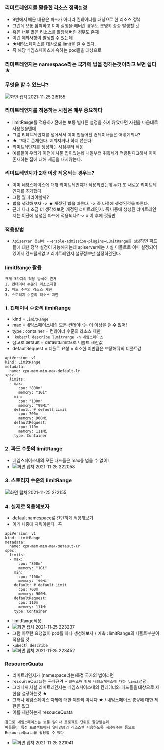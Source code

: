 ### 리미트레인지를 활용한 리소스 정책설정
- 9번에서 배운 내용은 파드가 아니라 컨테이너를 대상으로 한 리소스 정책
- 그런데 보통 깜빡하고 이미 실행을 해버린 경우도 분명히 종종 발생할 것
- 혹은 너무 많은 리소스를 할당해버린 경우도 존재
- 이런 예외사항이 발생할 수 있는데
- ★네임스페이스를 대상으로 limit을 걸 수 있다.
- 즉 해당 네임스페이스에 속하는 pod들을 대상으로

### 리미트레인지는 namespace라는 국가에 법을 정하는것이라고 보면 쉽다 ★

### 무엇을 할 수 있느냐?
![화면 캡처 2021-11-25 215155](https://user-images.githubusercontent.com/62214428/143445400-f5d37d21-6e8b-42d1-898e-5383de1745ff.png)


### 리미트레인지를 적용하는 시점은 매우 중요하다
- limitRange를 적용하기전에는 보통 별다른 설정을 하지 않았다면 자원을 마음대로 사용했을텐데 
- 그럼 리미트레인지를 넘어서서 이미 만들어진 컨테이너들은 어떻게되나?
- ★ 그대로 존재한다. 지워지거나 하지 않는다.
- 리미트레인지를 생성하는 시점부터 적용
- 예를들어 우리가 이전에 사둔 집이있는데 내일부터 취득세가 적용된다고해서 이미 존재하는 집에 대해 세금을 내지않는다. 

### 리미트레인지가 2개 이상 적용되는 경우는?
- 이미 네임스페이스에 대해 리미트레인지가 적용되었는데 누가 또 새로운 리미트레인지를 추가했다
- 그럼 뭘 따라야할까?
- 법을 생각해보자 -> ★ 개정된 법을 따른다. -> 즉 나중에 생성된것을 따른다.
- 근데 다시 조금 더 생각해보면 개정된 리미트레인지. 즉 나중에 생성된 리미트레인지는 이전에 생성된 파드에 적용되나? -> x 이 후에 것들만


### 적용방법
- `Apiserver 옵션에 --enable-admission-plugins=LimitRange를 설정`하면 파드들에 대한 정책 설정이 가능해지는데 apiserver에는 사실 디폴트로 이미 설정되어있어서 건드릴게없고 리미트레인지 설정정보만 설정하면된다.



### limitRange 활용
```
크게 3가지의 적용 방식이 존재
1. 컨테이너 수준의 리소스제한
2. 파드 수준의 리소스 제한
3. 스토리지 수준의 리소스 제한
```

### 1. 컨테이너 수준의 limitRange
- kind = `LimitRange`
- max = 네임스페이스내의 모든 컨테이너는 이 이상을 쓸 수 없어!
- type : container = 컨테이너 수준의 리소스 제한
- ` kubectl describe limitrange -n 네임스페이스`
- 참고로 default = defaultLimit으로 디폴트 제한값
- defaultRequest = 디폴트 요청 = 최소한 이만큼은 보장해줘의 디폴트값
```
apiVersion: v1
kind: LimitRange
metadata:
  name: cpu-mem-min-max-default-lr
spec:
  limits:
  - max:
      cpu: "800m"
      memory: "1Gi"
    min:
      cpu: "100m"
      memory: "99Mi"
    default: # default Limit
      cpu: 700m
      memory: 900Mi
    defaultRequest:
      cpu: 110m
      memory: 111Mi
    type: Container
```

### 2. 파드 수준의 limitRange
- 네임스페이스내의 모든 파드들은 max를 넘을 수 없어!
- ![화면 캡처 2021-11-25 222058](https://user-images.githubusercontent.com/62214428/143448976-1dac7826-fcd6-409c-8b27-4487f81ff311.png)


### 3. 스토리지 수준의 limitRange
![화면 캡처 2021-11-25 222155](https://user-images.githubusercontent.com/62214428/143449084-f51e747f-a9ac-42a7-9c5f-efc58597725a.png)


### 4. 실제로 적용해보자
- default namespace로 간단하게 적용해보기
- 이거 나중에 지워야한다.. 꼭
```
apiVersion: v1
kind: LimitRange
metadata:
  name: cpu-mem-min-max-default-lr
spec:
  limits:
  - max:
      cpu: "800m"
      memory: "1Gi"
    min:
      cpu: "100m"
      memory: "99Mi"
    default: # default Limit
      cpu: 700m
      memory: 900Mi
    defaultRequest:
      cpu: 110m
      memory: 111Mi
    type: Container
```
- limitRange적용
- ![화면 캡처 2021-11-25 223237](https://user-images.githubusercontent.com/62214428/143450661-dde921fe-0838-40e7-a1d7-4e5d0dd513ac.png)
- 그럼 아무런 요청없이 pod를 하나 생성해보자 / 예측 : limitRange의 디폴트부분이 적용될 것 
- `kubectl describe`
- ![화면 캡처 2021-11-25 223452](https://user-images.githubusercontent.com/62214428/143450976-abd6c621-c5c6-428d-b5d0-75559c860ef2.png)




### ResourceQuata
- 리미트레인지가 (namespace라는)특정 국가의 법이라면
- resourceQuata는 국제규격 = `클러스터 전체 네임스페이스에 대한 limit`설정
- 그러니까 사실 리미트레인지는 네임스페이스내의 컨테이너와 파드들을 대상으로 제한을 설정하는것 ★
- 그러나 네임스페이스 자체에 대한 제한이 아니다 ★ / 네임스페이스 총량에 대한 제한은 없고
- 이를 제한하는게 resourceQuata
```
참고로 네임스페이스는 보통 팀이나 프로젝트 단위로 할당받는데
예를들어 특정 프로젝트에서 얼마만큼의 리소스만 사용하도록 지정해주는 등으로 ResourceQuata를 활용할 수 있다
```
- ![화면 캡처 2021-11-25 221041](https://user-images.githubusercontent.com/62214428/143447604-6431dc05-4b29-4f03-80da-06809ea694b5.png)














